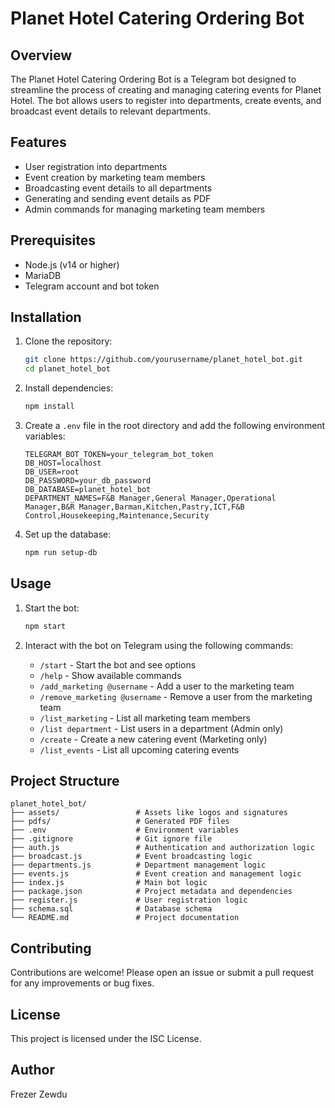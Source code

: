 # Planet Hotel Catering Ordering Bot

## Overview
The Planet Hotel Catering Ordering Bot is a Telegram bot designed to streamline the process of creating and managing catering events for Planet Hotel. The bot allows users to register into departments, create events, and broadcast event details to relevant departments.

## Features
- User registration into departments
- Event creation by marketing team members
- Broadcasting event details to all departments
- Generating and sending event details as PDF
- Admin commands for managing marketing team members

## Prerequisites
- Node.js (v14 or higher)
- MariaDB
- Telegram account and bot token

## Installation

1. Clone the repository:
   ```bash
   git clone https://github.com/yourusername/planet_hotel_bot.git
   cd planet_hotel_bot
   ```

2. Install dependencies:
   ```bash
   npm install
   ```

3. Create a `.env` file in the root directory and add the following environment variables:
   ```properties
   TELEGRAM_BOT_TOKEN=your_telegram_bot_token
   DB_HOST=localhost
   DB_USER=root
   DB_PASSWORD=your_db_password
   DB_DATABASE=planet_hotel_bot
   DEPARTMENT_NAMES=F&B Manager,General Manager,Operational Manager,B&R Manager,Barman,Kitchen,Pastry,ICT,F&B Control,Housekeeping,Maintenance,Security
   ```

4. Set up the database:
   ```bash
   npm run setup-db
   ```

## Usage

1. Start the bot:
   ```bash
   npm start
   ```

2. Interact with the bot on Telegram using the following commands:
   - `/start` - Start the bot and see options
   - `/help` - Show available commands
   - `/add_marketing @username` - Add a user to the marketing team
   - `/remove_marketing @username` - Remove a user from the marketing team
   - `/list_marketing` - List all marketing team members
   - `/list department` - List users in a department (Admin only)
   - `/create` - Create a new catering event (Marketing only)
   - `/list_events` - List all upcoming catering events

## Project Structure

```
planet_hotel_bot/
├── assets/                 # Assets like logos and signatures
├── pdfs/                   # Generated PDF files
├── .env                    # Environment variables
├── .gitignore              # Git ignore file
├── auth.js                 # Authentication and authorization logic
├── broadcast.js            # Event broadcasting logic
├── departments.js          # Department management logic
├── events.js               # Event creation and management logic
├── index.js                # Main bot logic
├── package.json            # Project metadata and dependencies
├── register.js             # User registration logic
├── schema.sql              # Database schema
└── README.md               # Project documentation
```

## Contributing
Contributions are welcome! Please open an issue or submit a pull request for any improvements or bug fixes.

## License
This project is licensed under the ISC License.

## Author
Frezer Zewdu
